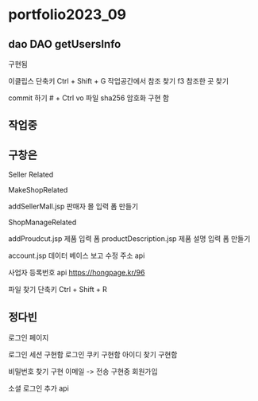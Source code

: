 # portfolio2023_09

dao DAO getUsersInfo 
-----------------------------------------------------------------------------------------
구현됨 

이클립스 단축키 
Ctrl + Shift + G 작업공간에서 참조 찾기 f3 참조한 곳 찾기 

commit 하기 # + Ctrl
vo 파일 
sha256 암호화 구현 함 

작업중 
------------------------------------------------------------------------------------

구창은 
----------------------------------
Seller Related

MakeShopRelated

addSellerMall.jsp
판매자 몰  입력 폼 만들기

ShopManageRelated

addProudcut.jsp
제품 입력 폼
productDescription.jsp
제품 설명 입력 폼 만들기

account.jsp
데이터 베이스 보고 수정
주소 api 

사업자 등록번호 api 
https://hongpage.kr/96

파일 찾기 단축키
Ctrl + Shift + R 
 

정다빈
---------------------------------------
로그인 페이지 

로그인 세션 구현함
로그인 쿠키 구현함 
아이디 찾기 구현함  

비밀번호 찾기 구현 
이메일 -> 전송 구현중
회원가입 

소셜 로그인 추가 api


